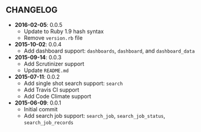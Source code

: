 CHANGELOG
---------
- **2016-02-05**: 0.0.5
  - Update to Ruby 1.9 hash syntax
  - Remove `version.rb` file
- **2015-10-02**: 0.0.4
  - Add dashboard support: `dashboards`, `dashboard`, and `dashboard_data`
- **2015-09-14**: 0.0.3
  - Add Scrutinizer support
  - Update `README.md`
- **2015-07-11**: 0.0.2
  - Add single shot search support: `search`
  - Add Travis CI support
  - Add Code Climate support
- **2015-06-09**: 0.0.1
  - Initial commit
  - Add search job support: `search_job`, `search_job_status`, `search_job_records`
